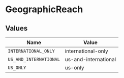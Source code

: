 # GeographicReach


## Values

| Name                   | Value                  |
| ---------------------- | ---------------------- |
| `INTERNATIONAL_ONLY`   | international-only     |
| `US_AND_INTERNATIONAL` | us-and-international   |
| `US_ONLY`              | us-only                |